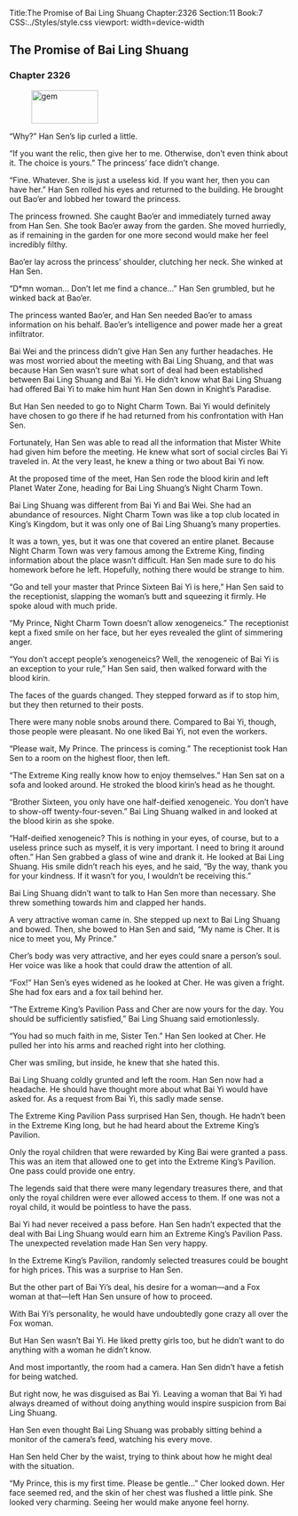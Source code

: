 Title:The Promise of Bai Ling Shuang 
Chapter:2326 
Section:11 
Book:7 
CSS:../Styles/style.css 
viewport: width=device-width
  
## The Promise of Bai Ling Shuang
### Chapter 2326 
<figure>
	<img src="../Images/gem.gif" alt="gem" id="gem" width="120" height="60" />
</figure>
  

  
  “Why?” Han Sen’s lip curled a little.

“If you want the relic, then give her to me. Otherwise, don’t even think about it. The choice is yours.” The princess’ face didn’t change.

“Fine. Whatever. She is just a useless kid. If you want her, then you can have her.” Han Sen rolled his eyes and returned to the building. He brought out Bao’er and lobbed her toward the princess.

The princess frowned. She caught Bao’er and immediately turned away from Han Sen. She took Bao’er away from the garden. She moved hurriedly, as if remaining in the garden for one more second would make her feel incredibly filthy.

Bao’er lay across the princess’ shoulder, clutching her neck. She winked at Han Sen.

“D*mn woman… Don’t let me find a chance…” Han Sen grumbled, but he winked back at Bao’er.

The princess wanted Bao’er, and Han Sen needed Bao’er to amass information on his behalf. Bao’er’s intelligence and power made her a great infiltrator.

Bai Wei and the princess didn’t give Han Sen any further headaches. He was most worried about the meeting with Bai Ling Shuang, and that was because Han Sen wasn’t sure what sort of deal had been established between Bai Ling Shuang and Bai Yi. He didn’t know what Bai Ling Shuang had offered Bai Yi to make him hunt Han Sen down in Knight’s Paradise.

But Han Sen needed to go to Night Charm Town. Bai Yi would definitely have chosen to go there if he had returned from his confrontation with Han Sen.

Fortunately, Han Sen was able to read all the information that Mister White had given him before the meeting. He knew what sort of social circles Bai Yi traveled in. At the very least, he knew a thing or two about Bai Yi now.

At the proposed time of the meet, Han Sen rode the blood kirin and left Planet Water Zone, heading for Bai Ling Shuang’s Night Charm Town.

Bai Ling Shuang was different from Bai Yi and Bai Wei. She had an abundance of resources. Night Charm Town was like a top club located in King’s Kingdom, but it was only one of Bai Ling Shuang’s many properties.

It was a town, yes, but it was one that covered an entire planet. Because Night Charm Town was very famous among the Extreme King, finding information about the place wasn’t difficult. Han Sen made sure to do his homework before he left. Hopefully, nothing there would be strange to him.

“Go and tell your master that Prince Sixteen Bai Yi is here,” Han Sen said to the receptionist, slapping the woman’s butt and squeezing it firmly. He spoke aloud with much pride.

“My Prince, Night Charm Town doesn’t allow xenogeneics.” The receptionist kept a fixed smile on her face, but her eyes revealed the glint of simmering anger.

“You don’t accept people’s xenogeneics? Well, the xenogeneic of Bai Yi is an exception to your rule,” Han Sen said, then walked forward with the blood kirin.

The faces of the guards changed. They stepped forward as if to stop him, but they then returned to their posts.

There were many noble snobs around there. Compared to Bai Yi, though, those people were pleasant. No one liked Bai Yi, not even the workers.

“Please wait, My Prince. The princess is coming.” The receptionist took Han Sen to a room on the highest floor, then left.

“The Extreme King really know how to enjoy themselves.” Han Sen sat on a sofa and looked around. He stroked the blood kirin’s head as he thought.

“Brother Sixteen, you only have one half-deified xenogeneic. You don’t have to show-off twenty-four-seven.” Bai Ling Shuang walked in and looked at the blood kirin as she spoke.

“Half-deified xenogeneic? This is nothing in your eyes, of course, but to a useless prince such as myself, it is very important. I need to bring it around often.” Han Sen grabbed a glass of wine and drank it. He looked at Bai Ling Shuang. His smile didn’t reach his eyes, and he said, “By the way, thank you for your kindness. If it wasn’t for you, I wouldn’t be receiving this.”

Bai Ling Shuang didn’t want to talk to Han Sen more than necessary. She threw something towards him and clapped her hands.

A very attractive woman came in. She stepped up next to Bai Ling Shuang and bowed. Then, she bowed to Han Sen and said, “My name is Cher. It is nice to meet you, My Prince.”

Cher’s body was very attractive, and her eyes could snare a person’s soul. Her voice was like a hook that could draw the attention of all.

“Fox!” Han Sen’s eyes widened as he looked at Cher. He was given a fright. She had fox ears and a fox tail behind her.

“The Extreme King’s Pavilion Pass and Cher are now yours for the day. You should be sufficiently satisfied,” Bai Ling Shuang said emotionlessly.

“You had so much faith in me, Sister Ten.” Han Sen looked at Cher. He pulled her into his arms and reached right into her clothing.

Cher was smiling, but inside, he knew that she hated this.

Bai Ling Shuang coldly grunted and left the room. Han Sen now had a headache. He should have thought more about what Bai Yi would have asked for. As a request from Bai Yi, this sadly made sense.

The Extreme King Pavilion Pass surprised Han Sen, though. He hadn’t been in the Extreme King long, but he had heard about the Extreme King’s Pavilion.

Only the royal children that were rewarded by King Bai were granted a pass. This was an item that allowed one to get into the Extreme King’s Pavilion. One pass could provide one entry.

The legends said that there were many legendary treasures there, and that only the royal children were ever allowed access to them. If one was not a royal child, it would be pointless to have the pass.

Bai Yi had never received a pass before. Han Sen hadn’t expected that the deal with Bai Ling Shuang would earn him an Extreme King’s Pavilion Pass. The unexpected revelation made Han Sen very happy.

In the Extreme King’s Pavilion, randomly selected treasures could be bought for high prices. This was a surprise to Han Sen.

But the other part of Bai Yi’s deal, his desire for a woman—and a Fox woman at that—left Han Sen unsure of how to proceed.

With Bai Yi’s personality, he would have undoubtedly gone crazy all over the Fox woman.

But Han Sen wasn’t Bai Yi. He liked pretty girls too, but he didn’t want to do anything with a woman he didn’t know.

And most importantly, the room had a camera. Han Sen didn’t have a fetish for being watched.

But right now, he was disguised as Bai Yi. Leaving a woman that Bai Yi had always dreamed of without doing anything would inspire suspicion from Bai Ling Shuang.

Han Sen even thought Bai Ling Shuang was probably sitting behind a monitor of the camera’s feed, watching his every move.

Han Sen held Cher by the waist, trying to think about how he might deal with the situation.

“My Prince, this is my first time. Please be gentle…” Cher looked down. Her face seemed red, and the skin of her chest was flushed a little pink. She looked very charming. Seeing her would make anyone feel horny.
